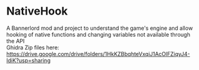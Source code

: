 # NativeHook
A Bannerlord mod and project to understand the game's engine and allow hooking of native functions and changing variables not available through the API  
Ghidra Zip files here: https://drive.google.com/drive/folders/1HkKZBbqhteVxqiJ1AcOlFZiqyJ4-IdiK?usp=sharing
